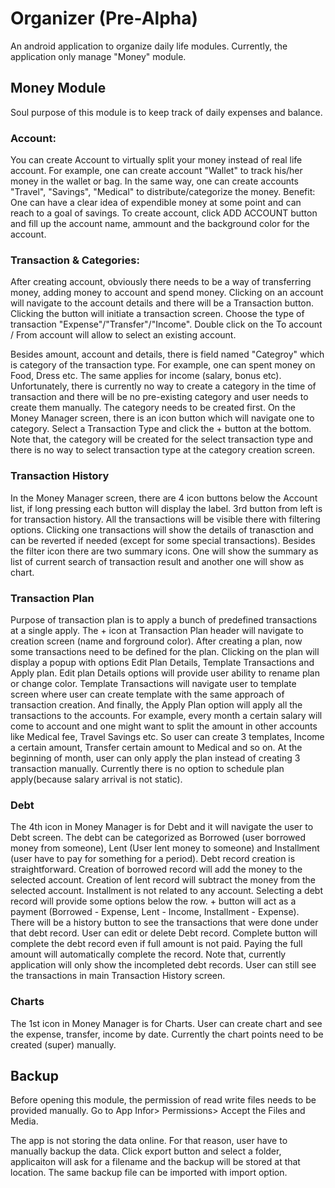 # Organizer (Pre-Alpha)

An android application to organize daily life modules. Currently, the application only manage "Money" module.

## Money Module

Soul purpose of this module is to keep track of daily expenses and balance.
### Account:
You can create Account to virtually split your money instead of real life account.
For example, one can create account "Wallet" to track his/her money in the wallet or bag. In the same way, one can create accounts "Travel", "Savings", "Medical" to distribute/categorize the money.
Benefit: One can have a clear idea of expendible money at some point and can reach to a goal of savings.
To create account, click ADD ACCOUNT button and fill up the account name, ammount and the background color for the account.

### Transaction & Categories:
After creating account, obviously there needs to be a way of transferring money, adding money to account and spend money. Clicking on an account will navigate to the account details and there will be a Transaction button. Clicking the button will initiate a transaction screen. Choose the type of transaction "Expense"/"Transfer"/"Income". Double click on the To account / From account will allow to select an existing account.

Besides amount, account and details, there is field named "Categroy" which is category of the transaction type. For example, one can spent money on Food, Dress etc. The same applies for income (salary, bonus etc). Unfortunately, there is currently no way to create a category in the time of transaction and there will be no pre-existing category and user needs to create them manually. The category needs to be created first. On the Money Manager screen, there is an icon button which will navigate one to category. Select a Transaction Type and click the + button at the bottom. Note that, the category will be created for the select transaction type and there is no way to select transaction type at the category creation screen.

### Transaction History
In the Money Manager screen, there are 4 icon buttons below the Account list, if long pressing each button will display the label. 3rd button from left is for transaction history. All the transactions will be visible there with filtering options. Clicking one transactions will show the details of tranasction and can be reverted if needed (except for some special transactions). Besides the filter icon there are two summary icons. One will show the summary as list of current search of transaction result and another one will show as chart.

### Transaction Plan
Purpose of transaction plan is to apply a bunch of predefined transactions at a single apply. The + icon at Transaction Plan header will navigate to creation screen (name and forground color). After creating a plan, now some transactions need to be defined for the plan. Clicking on the plan will display a popup with options Edit Plan Details, Template Transactions and Apply plan. Edit plan Details options will provide user ability to rename plan or change color. Template Transactions will navigate user to template screen where user can create template with the same approach of transaction creation.
And finally, the Apply Plan option will apply all the transactions to the accounts.
For example, every month a certain salary will come to account and one might want to split the amount in other accounts like Medical fee, Travel Savings etc. So user can create 3 templates, Income a certain amount, Transfer certain amount to Medical and so on. At the beginning of month, user can only apply the plan instead of creating 3 transaction manually. Currently there is no option to schedule plan apply(because salary arrival is not static).

### Debt
The 4th icon in Money Manager is for Debt and it will navigate the user to Debt screen. The debt can be categorized as Borrowed (user borrowed money from someone), Lent (User lent money to someone) and Installment (user have to pay for something for a period). Debt record creation is straightforward. Creation of borrowed record will add the money to the selected account. Creation of lent record will subtract the money from the selected account. Installment is not related to any account.
Selecting a debt record will provide some options below the row. + button will act as a payment (Borrowed - Expense, Lent - Income, Installment - Expense). There will be a history button to see the transactions that were done under that debt record. User can edit or delete Debt record. Complete button will complete the debt record even if full amount is not paid. Paying the full amount will automatically complete the record. Note that, currently application will only show the incompleted debt records. User can still see the transactions in main Transaction History screen.

### Charts
The 1st icon in Money Manager is for Charts. User can create chart and see the expense, transfer, income by date. Currently the chart points need to be created (super) manually.

## Backup
Before opening this module, the permission of read write files needs to be provided manually. Go to App Infor> Permissions> Accept the Files and Media.

The app is not storing the data online. For that reason, user have to manually backup the data. Click export button and select a folder, applicaiton will ask for a filename and the backup will be stored at that location. The same backup file can be imported with import option.
